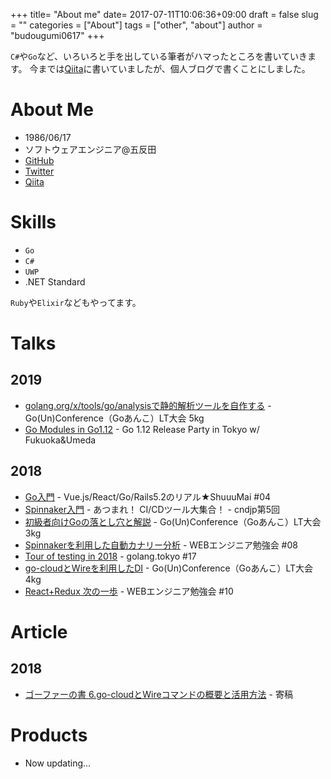 +++
title= "About me"
date= 2017-07-11T10:06:36+09:00
draft = false
slug = ""
categories = ["About"]
tags = ["other", "about"]
author = "budougumi0617"
+++

`C#`や`Go`など、いろいろと手を出している筆者がハマったところを書いていきます。
今までは[Qiita](http://qiita.com/budougumi0617)に書いていましたが、個人ブログで書くことにしました。

# About Me
- 1986/06/17
- ソフトウェアエンジニア@五反田
- [GitHub](https://github.com/budougumi0617)
- [Twitter](https://twitter.com/budougumi0617)
- [Qiita](http://qiita.com/budougumi0617)

# Skills
- `Go`
- `C#`
- `UWP`
- .NET Standard

`Ruby`や`Elixir`などもやってます。

# Talks
## 2019
- [golang.org/x/tools/go/analysisで静的解析ツールを自作する](https://speakerdeck.com/budougumi0617/how-to-create-the-static-analysis-tool-for-go) - Go(Un)Conference（Goあんこ）LT大会 5kg
- [Go Modules in Go1.12](https://speakerdeck.com/budougumi0617/go-modules-in-go1-dot-12) - Go 1.12 Release Party in Tokyo w/ Fukuoka&Umeda

## 2018
- [Go入門](https://speakerdeck.com/budougumi0617/introduction-go-20180530) - Vue.js/React/Go/Rails5.2のリアル★ShuuuMai #04
- [Spinnaker入門](https://speakerdeck.com/budougumi0617/introduction-spinnaker) - あつまれ！ CI/CDツール大集合！ - cndjp第5回
- [初級者向けGoの落とし穴と解説](https://speakerdeck.com/budougumi0617/traps-and-explanations-in-go) - Go(Un)Conference（Goあんこ）LT大会 3kg
- [Spinnakerを利用した自動カナリー分析](https://speakerdeck.com/budougumi0617/automated-canary-analysis-by-spinnaker-with-kayenta) - WEBエンジニア勉強会 #08
- [Tour of testing in 2018](https://speakerdeck.com/budougumi0617/tour-of-testing-in-2018) - golang.tokyo #17
- [go-cloudとWireを利用したDI](https://speakerdeck.com/budougumi0617/go-cloud-and-dependency-injection-by-wire) - Go(Un)Conference（Goあんこ）LT大会 4kg
- [React+Redux 次の一歩](https://speakerdeck.com/budougumi0617/the-next-step-from-react-and-redux) - WEBエンジニア勉強会 #10

# Article
## 2018
- [ゴーファーの書 6.go-cloudとWireコマンドの概要と活用方法](https://techbookfest.org/event/tbf05/circle/37230005) - 寄稿

# Products
- Now updating...
